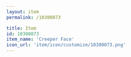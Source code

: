 ```yaml
---
layout: item
permalink: /10300073

title: Item
id: 10300073
item_name: 'Creeper Face'
icon_url: 'item/icon/customize/10300073.png'
---
```

